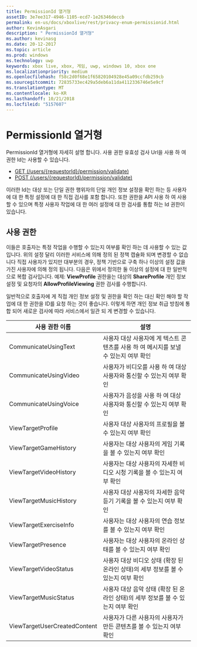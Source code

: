 ```yaml
---
title: PermissionId 열거형
assetID: 3e7ee317-4946-1105-ecd7-1e26346deccb
permalink: en-us/docs/xboxlive/rest/privacy-enum-permissionid.html
author: KevinAsgari
description: " PermissionId 열거형"
ms.author: kevinasg
ms.date: 20-12-2017
ms.topic: article
ms.prod: windows
ms.technology: uwp
keywords: xbox live, xbox, 게임, uwp, windows 10, xbox one
ms.localizationpriority: medium
ms.openlocfilehash: f58c2d0f68e1f65820104928e45a09ccfdb259cb
ms.sourcegitcommit: 72835733ec429a5deb6a11da4112336746e5e9cf
ms.translationtype: MT
ms.contentlocale: ko-KR
ms.lasthandoff: 10/21/2018
ms.locfileid: "5157607"
---
```

# <a name="permissionid-enumeration"></a>PermissionId 열거형
PermissionId 열거형에 자세히 설명 합니다.
사용 권한 유효성 검사 Url을 사용 하 여 권한 Id는 사용할 수 있습니다.

   * [GET (/users/{requestorId}/permission/validate)](../uri/privacy/uri-privacyusersrequestoridpermissionvalidateget.md)
   * [POST (/users/{requestorId}/permission/validate)](../uri/privacy/uri-privacyusersrequestoridpermissionvalidatepost.md)

이러한 Id는 대상 또는 단일 권한 행위자의 단일 개인 정보 설정을 확인 하는 등 사용자에 대 한 특정 설정에 대 한 직접 검사를 포함 합니다. 또한 권한을 API 사용 하 여 사용할 수 있으며 특정 사용자 작업에 대 한 여러 설정에 대 한 검사를 통합 하는 Id 권한이 있습니다.

<a id="ID4EIB"></a>


## <a name="permissions"></a>사용 권한

이들은 호출자는 특정 작업을 수행할 수 있는지 여부를 확인 하는 데 사용할 수 있는 값입니다. 위의 설정 달리 이러한 서비스에 의해 정의 된 정책 캡슐화 되며 변경할 수 없습니다 직접 사용자가 있지만 대부분의 경우, 정책 기반으로 구축 하나 이상의 설정 값을 가진 사용자에 의해 정의 됩니다. 다음은 위에서 정의한 둘 이상의 설정에 대 한 일반적으로 복합 검사입니다. 예제: <b>ViewProfile</b> 권한을는 대상의 <b>ShareProfile</b> 개인 정보 설정 및 요청자의 <b>AllowProfileViewing</b> 권한 검사를 수행합니다.

일반적으로 호출자에 게 직접 개인 정보 설정 및 권한을 확인 하는 대신 확인 해야 할 작업에 대 한 권한을 ID를 요청 하는 것이 좋습니다. 이렇게 하면 개인 정보 취급 방침에 통합 되어 새로운 검사에 따라 서비스에서 일관 되 게 변경할 수 있습니다.

| 사용 권한 이름| 설명|
| --- | --- |
| CommunicateUsingText| 사용자 대상 사용자에 게 텍스트 콘텐츠를 사용 하 여 메시지를 보낼 수 있는지 여부 확인|
| CommunicateUsingVideo| 사용자가 비디오를 사용 하 여 대상 사용자와 통신할 수 있는지 여부 확인|
| CommunicateUsingVoice| 사용자가 음성을 사용 하 여 대상 사용자와 통신할 수 있는지 여부 확인|
| ViewTargetProfile| 사용자 대상 사용자의 프로필을 볼 수 있는지 여부 확인|
| ViewTargetGameHistory| 사용자는 대상 사용자의 게임 기록을 볼 수 있는지 여부 확인|
| ViewTargetVideoHistory| 사용자는 대상 사용자의 자세한 비디오 시청 기록을 볼 수 있는지 여부 확인|
| ViewTargetMusicHistory| 사용자 대상 사용자의 자세한 음악 듣기 기록을 볼 수 있는지 여부 확인|
| ViewTargetExerciseInfo| 사용자는 대상 사용자의 연습 정보를 볼 수 있는지 여부 확인|
| ViewTargetPresence| 사용자는 대상 사용자의 온라인 상태를 볼 수 있는지 여부 확인|
| ViewTargetVideoStatus| 사용자 대상 비디오 상태 (확장 된 온라인 상태)의 세부 정보를 볼 수 있는지 여부 확인|
| ViewTargetMusicStatus| 사용자 대상 음악 상태 (확장 된 온라인 상태)의 세부 정보를 볼 수 있는지 여부 확인|
| ViewTargetUserCreatedContent| 사용자가 다른 사용자의 사용자가 만든 콘텐츠를 볼 수 있는지 여부 확인|
